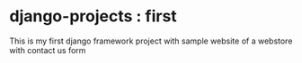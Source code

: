 # django-projects : first
This is my first django framework project with sample website of a webstore with contact us form 

